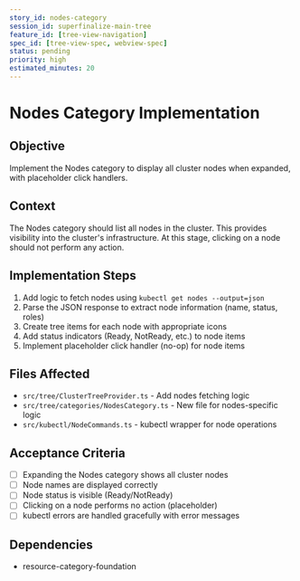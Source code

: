 ```yaml
---
story_id: nodes-category
session_id: superfinalize-main-tree
feature_id: [tree-view-navigation]
spec_id: [tree-view-spec, webview-spec]
status: pending
priority: high
estimated_minutes: 20
---
```


# Nodes Category Implementation

## Objective

Implement the Nodes category to display all cluster nodes when expanded, with placeholder click handlers.

## Context

The Nodes category should list all nodes in the cluster. This provides visibility into the cluster's infrastructure. At this stage, clicking on a node should not perform any action.

## Implementation Steps

1. Add logic to fetch nodes using `kubectl get nodes --output=json`
2. Parse the JSON response to extract node information (name, status, roles)
3. Create tree items for each node with appropriate icons
4. Add status indicators (Ready, NotReady, etc.) to node items
5. Implement placeholder click handler (no-op) for node items

## Files Affected

- `src/tree/ClusterTreeProvider.ts` - Add nodes fetching logic
- `src/tree/categories/NodesCategory.ts` - New file for nodes-specific logic
- `src/kubectl/NodeCommands.ts` - kubectl wrapper for node operations

## Acceptance Criteria

- [ ] Expanding the Nodes category shows all cluster nodes
- [ ] Node names are displayed correctly
- [ ] Node status is visible (Ready/NotReady)
- [ ] Clicking on a node performs no action (placeholder)
- [ ] kubectl errors are handled gracefully with error messages

## Dependencies

- resource-category-foundation


